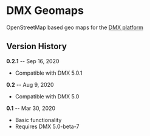 # DMX Geomaps

OpenStreetMap based geo maps for the [DMX platform](https://github.com/dmx-systems/dmx-platform)

## Version History

**0.2.1** -- Sep 16, 2020

- Compatible with DMX 5.0.1

**0.2** -- Aug 9, 2020

- Compatible with DMX 5.0

**0.1** -- Mar 30, 2020

- Basic functionality
- Requires DMX 5.0-beta-7
